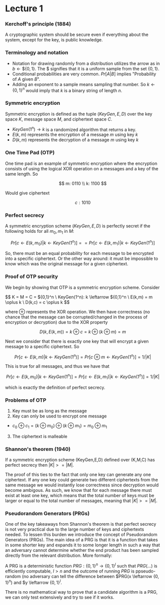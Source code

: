 # Lecture 1

### Kerchoff's principle (1884)
A cryptographic system should be secure even if everything about the system, except for the key, is public knowledge.

### Terminology and notation
- Notation for drawing randomly from a distribution utilizes the arrow as in $`b \leftarrow \$ \{0,1\}`$. The $` \$ `$ signifies that it is a uniform sample from the set $\{0,1\}$.
- Conditional probabilities are very common. $Pr[A|B]$ implies "Probability of $A$ given $B$".
- Adding an exponent to a sample means sampling that number. So $k \leftarrow \{0,1\}^n$ would imply that $k$ is a binary string of length $n$.

### Symmetric encryption
Symmetric encryption is defined as the tuple $(KeyGen,E,D)$ over the key space $K$, message space $M$, and ciphertext space $C$. 

- $KeyGen(1^n) \rightarrow k$ is a randomized algorithm that returns a key.
- $E(k,m)$ represents the encryption of a message $m$ using key $k$
- $D(k,m)$ represents the decryption of a message $m$ using key $k$

### One Time Pad (OTP)
One time pad is an example of symmetric encryption where the encryption consists of using the logical XOR operation on a messages and a key of the same length. So 

$$
m: 0110 \\
k: 1100
$$

Would give ciphertext 

$$
c: 1010
$$

### Perfect secrecy
A symmetric encryption scheme $(KeyGen,E,D)$ is perfectly secret if the following holds for all $m_0, m_1$ in $M$:

$$
Pr[c \leftarrow E(k, m_0) | k \leftarrow KeyGen(1^n)] == Pr[c \leftarrow E(k, m_1) | k \leftarrow KeyGen(1^n)]
$$

So, there must be an equal probability for each message to be encrypted into a specific ciphertext. Or the other way around: it must be impossible to know which was the original message for a given ciphertext. 

### Proof of OTP security
We begin by showing that OTP is a symmetric encryption scheme. Consider 

$$
K = M = C = $\{0,1\}^n \\
KeyGen(1^n): k \leftarrow $\{0,1\}^n \\
E(k,m) = m \oplus k \\
D(k,c) = c \oplus k
$$

where $\oplus$ represents the XOR operation. We then have correctness (no chance that the message can be corrupted/changed in the process of encryption or decryption) due to the XOR property

$$
D(k, E(k,m)) = k \oplus c = k \oplus (k \oplus m) = m
$$

Next we consider that there is exactly one key that will encrypt a given message to a specific ciphertext. So 

$$
Pr[c \leftarrow E(k,m) | k \leftarrow KeyGen(1^n)] = Pr[c \oplus m \leftarrow KeyGen(1^n)] = 1 / |K|
$$

This is true for all messages, and thus we have that

$$
Pr[c \leftarrow E(k, m_0) | k \leftarrow KeyGen(1^n)] = Pr[c \leftarrow E(k, m_1) | k \leftarrow KeyGen(1^n)] = 1 / |K|
$$

which is exactly the definition of perfect secrecy.

### Problems of OTP
1. Key must be as long as the message
2. Key can only be used to encrypt one message
- $c_0 \oplus c_1 = (k \oplus m_0) \oplus (k \oplus m_1) = m_0 \oplus m_1$ 
3. The ciphertext is malleable

### Shannon's theorem (1940)
If a symmetric encryption scheme (KeyGen,E,D) defined over (K,M,C) has perfect secrecy then $|K| >= |M|$.

The proof of this ties to the fact that only one key can generate any one ciphertext. If any one key could generate two different ciphertexts from the same message we would instantly lose correctness since decryption would become ambigous. As such, we know that for each message there must exist at least one key, which means that the total number of keys must be larger or equal to the total number of messages, meaning that $|K| >= |M|$.

### Pseudorandom Generators (PRGs)
One of the key takeaways from Shannon's theorem is that perfect secrecy is not very practical due to the large number of keys and ciphertexts needed. To lessen this burden we introduce the concept of Pseudorandom Generators (PRGs). The main idea of a PRG is that it is a function that takes in some shorter key and expands it to some longer length in such a way that an adversary cannot determine whether the end product has been sampled directly from the relevant distribution. More formally:

A PRG is a deterministic function $PRG: \{0,1\}^n \rightarrow \{0,1\}^l$ such that $PRG(...)$ is efficiently computable, $l > n$ and the outcome of running $PRG$ is ppseudo-random (no adversary can tell the difference between $PRG(x \leftarrow $\{0,1\}^n)$ and $y \leftarrow $\{0,1\}^l$. 

There is no mathematical way to prove that a candidate algorithm is a PRG, we can only test extensively and try to see if it works.
